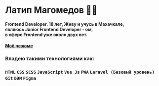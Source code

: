 # Латип Магомедов 👨‍💻
#### Frontend Developer. 18 лет, Живу  и учусь в Махачкале, <br> являюсь Junior Frontend Developer - ом,<br> в сфере Frontend уже около двух лет.
#### <a href="https://drive.google.com/file/d/1DUydRtBgHoQwkzZjfyuOuRj6KfT4TfHJ/view?usp=sharing">Моё резюме</a>
### Владею такими технологиями как:
 ### ```HTML``` ```CSS``` ```SCSS``` ```JavaScript``` ```Vue Js``` ```PWA``` ```Laravel (Базовый уровень)``` ```Git``` ```БЭМ``` ```Figma ```


